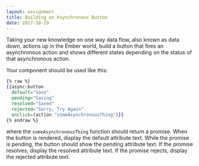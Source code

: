 ```yaml
---
layout: assignment
title: Building an Asynchronous Button
date: 2017-10-29
---
```


Taking your new knowledge on one way data flow, also known as data down, actions up in the Ember world, build a button that fires an asynchronous action and shows different states depending on the status of that asynchronous action.

Your component should be used like this:

```hbs
{% raw %}
{{async-button
  default="Save"
  pending="Saving"
  resolved="Saved"
  rejected="Sorry, Try Again"
  onclick=(action "someAsynchronousThing")}}
{% endraw %}
```

where the `someAsynchronousThing` function should return a promise. When the button is rendered, display the default attribute text. While the promise is pending, the button should show the pending attribute text. If the promise resolves, display the resolved attribute text. If the promise rejects, display the rejected attribute text.
